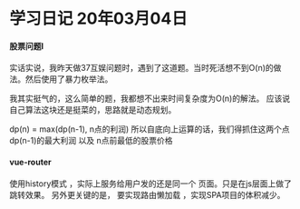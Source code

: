 # 学习日记 20年03月04日

#### 股票问题I

实话实说，我昨天做37互娱问题时，遇到了这道题。当时死活想不到O(n)的做法。然后使用了暴力枚举法。

我其实挺气的，这么简单的题，我都想不出来时间复杂度为O(n)的解法。
应该说 自己算法这块还是挺菜的，思路就是动态规划。

dp(n) = max(dp(n-1), n点的利润)
所以自底向上运算的话，我们得抓住这两个点 dp(n-1)的最大利润 以及 n点前最低的股票价格

#### vue-router

使用history模式 ，实际上服务给用户发的还是同一个 页面。只是在js层面上做了跳转效果。
另外更关键的是， 要实现路由懒加载 ，实现SPA项目的体积减少。

